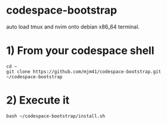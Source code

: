 # codespace-bootstrap
auto load tmux and nvim onto debian x86_64 terminal.

# 1) From your codespace shell

```
cd ~
git clone https://github.com/mjm41/codespace-bootstrap.git ~/codespace-bootstrap
```

# 2) Execute it

```
bash ~/codespace-bootstrap/install.sh
```
